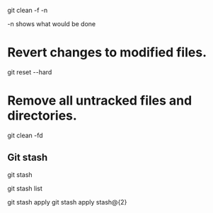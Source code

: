 git clean -f -n

-n shows what would be done

# Revert changes to modified files.
git reset --hard

# Remove all untracked files and directories.
git clean -fd

## Git stash

git stash

git stash list

git stash apply
git stash apply stash@{2}
